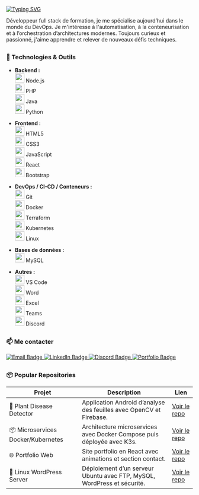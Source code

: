 [![Typing SVG](https://readme-typing-svg.demolab.com?font=Ubuntu&size=35&duration=2500&pause=1000&color=1B97FF&center=true&multiline=true&width=1000&height=150&lines=Bonjour%2C+je+m'appelle+Hamdi+!;En+recherche+d'un+poste+en+tant+que+DevOps)](https://git.io/typing-svg)


Développeur full stack de formation, je me spécialise aujourd’hui dans le monde du DevOps.
 Je m'intéresse à l'automatisation, à la conteneurisation et à l’orchestration d’architectures modernes.
 Toujours curieux et passionné, j'aime apprendre et relever de nouveaux défis techniques.
 
##

### 🧰 Technologies & Outils

- **Backend :**  
  <img src="https://cdn.jsdelivr.net/gh/devicons/devicon/icons/nodejs/nodejs-original.svg" width="25" /> Node.js  
  <img src="https://cdn.jsdelivr.net/gh/devicons/devicon/icons/php/php-original.svg" width="25" /> PHP  
  <img src="https://cdn.jsdelivr.net/gh/devicons/devicon/icons/java/java-original.svg" width="25" /> Java  
  <img src="https://cdn.jsdelivr.net/gh/devicons/devicon/icons/python/python-original.svg" width="25" /> Python  

- **Frontend :**  
  <img src="https://cdn.jsdelivr.net/gh/devicons/devicon/icons/html5/html5-original.svg" width="25" /> HTML5  
  <img src="https://cdn.jsdelivr.net/gh/devicons/devicon/icons/css3/css3-original.svg" width="25" /> CSS3  
  <img src="https://cdn.jsdelivr.net/gh/devicons/devicon/icons/javascript/javascript-original.svg" width="25" /> JavaScript  
  <img src="https://cdn.jsdelivr.net/gh/devicons/devicon/icons/react/react-original.svg" width="25" /> React  
  <img src="https://cdn.jsdelivr.net/gh/devicons/devicon/icons/bootstrap/bootstrap-original.svg" width="25" /> Bootstrap  

- **DevOps / CI-CD / Conteneurs :**  
  <img src="https://cdn.jsdelivr.net/gh/devicons/devicon/icons/git/git-original.svg" width="25" /> Git  
  <img src="https://cdn.jsdelivr.net/gh/devicons/devicon/icons/docker/docker-original.svg" width="25" /> Docker  
  <img src="https://cdn.jsdelivr.net/gh/devicons/devicon/icons/terraform/terraform-original.svg" width="25" /> Terraform  
  <img src="https://cdn.jsdelivr.net/gh/devicons/devicon/icons/kubernetes/kubernetes-plain.svg" width="25" /> Kubernetes  
  <img src="https://cdn.jsdelivr.net/gh/devicons/devicon/icons/linux/linux-original.svg" width="25" /> Linux  

- **Bases de données :**  
  <img src="https://cdn.jsdelivr.net/gh/devicons/devicon/icons/mysql/mysql-original.svg" width="25" /> MySQL  
- **Autres :**  
  <img src="https://cdn.jsdelivr.net/gh/devicons/devicon/icons/vscode/vscode-original.svg" width="25" /> VS Code  
  <img src="https://img.icons8.com/fluency/48/microsoft-word-2019.png" width="25" /> Word  
  <img src="https://img.icons8.com/fluency/48/microsoft-excel-2019.png" width="25" /> Excel  
  <img src="https://img.icons8.com/color/48/microsoft-teams.png" width="25" /> Teams  
  <img src="https://img.icons8.com/color/48/discord-logo.png" width="25" /> Discord

##



  ### 📫 Me contacter

<p align="left">
  <a href="mailto:hamdimejri09@gmail.com">
    <img src="https://img.shields.io/badge/email-%23D14836.svg?&style=for-the-badge&logo=gmail&logoColor=white" alt="Email Badge"/>
  </a>
  <a href="https://www.linkedin.com/in/hamdi-mejri/" target="_blank">
    <img src="https://img.shields.io/badge/LinkedIn-%230077B5.svg?&style=for-the-badge&logo=linkedin&logoColor=white" alt="LinkedIn Badge"/>
  </a>
  <a href="https://discord.com/channels/@me/1391692633918672997" target="_blank">
    <img src="https://img.shields.io/badge/Discord-%237289DA.svg?&style=for-the-badge&logo=discord&logoColor=white" alt="Discord Badge"/>
  </a>
  <a href="https://tonportfolio.com" target="_blank">
    <img src="https://img.shields.io/badge/Portfolio-%23000000.svg?&style=for-the-badge&logo=vercel&logoColor=white" alt="Portfolio Badge"/>
  </a>
</p>

##

### 📦 Popular Repositories

| Projet | Description | Lien |
|--------|-------------|------|
| 🧪 Plant Disease Detector | Application Android d’analyse des feuilles avec OpenCV et Firebase. | [Voir le repo](https://github.com/ton-pseudo/plant-disease-detector) |
| 📦 Microservices Docker/Kubernetes | Architecture microservices avec Docker Compose puis déployée avec K3s. | [Voir le repo](https://github.com/ton-pseudo/microservices-k8s-project) |
| 🌐 Portfolio Web | Site portfolio en React avec animations et section contact. | [Voir le repo](https://github.com/ton-pseudo/portfolio-web) |
| 🐧 Linux WordPress Server | Déploiement d’un serveur Ubuntu avec FTP, MySQL, WordPress et sécurité. | [Voir le repo](https://github.com/ton-pseudo/linux-wordpress-server) |




